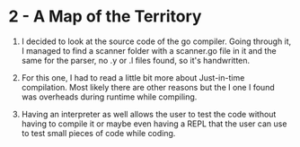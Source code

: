 # 2 - A Map of the Territory

1. I decided to look at the source code of the go compiler. Going through it, I managed to find a scanner folder with a scanner.go file in it and the same for the parser, no .y or .l files found, so it's handwritten.

2. For this one, I had to read a little bit more about Just-in-time compilation. Most likely there are other reasons but the I one I found was overheads during runtime while compiling.

3. Having an interpreter as well allows the user to test the code without having to compile it or maybe even having a REPL that the user can use to test small pieces of code while coding.
